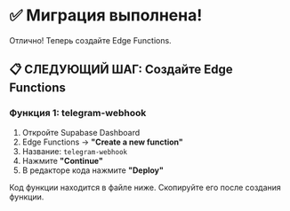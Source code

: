 # ✅ Миграция выполнена!

Отлично! Теперь создайте Edge Functions.

## 📋 СЛЕДУЮЩИЙ ШАГ: Создайте Edge Functions

### Функция 1: telegram-webhook

1. Откройте Supabase Dashboard
2. Edge Functions → **"Create a new function"**
3. Название: `telegram-webhook`
4. Нажмите **"Continue"**
5. В редакторе кода нажмите **"Deploy"**

Код функции находится в файле ниже. Скопируйте его после создания функции.
